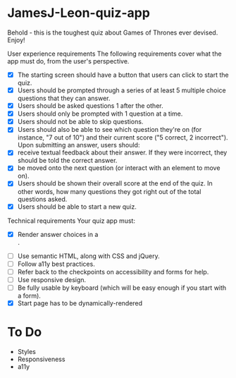 # JamesJ-Leon-quiz-app
Behold - this is the toughest quiz about Games of Thrones ever devised. Enjoy!

User experience requirements
The following requirements cover what the app must do, from the user's perspective.

- [x] The starting screen should have a button that users can click to start the quiz.
- [x] Users should be prompted through a series of at least 5 multiple choice questions that they can answer.
- [x] Users should be asked questions 1 after the other.
- [x] Users should only be prompted with 1 question at a time.
- [x] Users should not be able to skip questions.
- [x] Users should also be able to see which question they're on (for instance, "7 out of 10") and their current score ("5 correct, 2 incorrect").
Upon submitting an answer, users should:
- [x] receive textual feedback about their answer. If they were incorrect, they should be told the correct answer.
- [x] be moved onto the next question (or interact with an element to move on).
- [x] Users should be shown their overall score at the end of the quiz. In other words, how many questions they got right out of the total questions asked.
- [x] Users should be able to start a new quiz.

Technical requirements
Your quiz app must:

- [x] Render answer choices in a <form>.
- [ ] Use semantic HTML, along with CSS and jQuery.
- [ ] Follow a11y best practices.
- [ ] Refer back to the checkpoints on accessibility and forms for help.
- [ ] Use responsive design.
- [ ] Be fully usable by keyboard (which will be easy enough if you start with a form).
- [x] Start page has to be dynamically-rendered

# To Do
- Styles
- Responsiveness
- a11y 